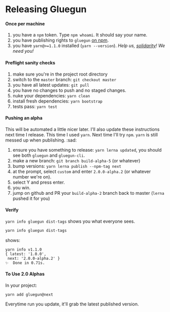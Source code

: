 # Releasing Gluegun

#### Once per machine

1. you have a `npm` token. Type `npm whoami`. It should say your name.
1. you have publishing rights to `gluegun` [on npm](https://www.npmjs.com/package/gluegun).
1. you have `yarn@>=1.1.0` installed (`yarn --version`). _Help us, [solidarity](https://github.com/infinitered/solidarity)! We need you!_

#### Preflight sanity checks

1. make sure you're in the project root directory
1. switch to the `master` branch: `git checkout master`
1. you have all latest updates: `git pull`
1. you have no changes to push and no staged changes.
1. nuke your dependencies: `yarn clean`
1. install fresh dependencies: `yarn bootstrap`
1. tests pass: `yarn test`

#### Pushing an alpha

This will be automated a little nicer later. I'll also update these instructions next time I release.  This time I used `yarn`.  Next time I'll try `npm`.  `yarn` is still messed up when publishing. :sad:

1. ensure you have something to release: `yarn lerna updated`, you should see both `gluegun` and `gluegun-cli`.
1. make a new branch: `git branch build-alpha-5` (or whatever)
1. bump versions: `yarn lerna publish --npm-tag next`
1. at the prompt, select `custom` and enter `2.0.0-alpha.2` (or whatever number we're on).
1. select Y and press enter.
1. you win.
1. jump on github and PR your `build-alpha-2` branch back to master (`lerna` pushed it for you)


#### Verify

`yarn info gluegun dist-tags` shows you what everyone sees.

```sh
yarn info gluegun dist-tags
```
shows:
```
yarn info v1.1.0
{ latest: '1.0.0',
 next: '2.0.0-alpha.2' }
✨  Done in 0.71s.
```

#### To Use 2.0 Alphas

In your project:

`yarn add gluegun@next`

Everytime run you update, it'll grab the latest published version.
